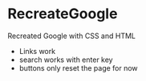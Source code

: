 # RecreateGoogle
Recreated Google with CSS and HTML
* Links work
* search works with enter key
* buttons only reset the page for now 

